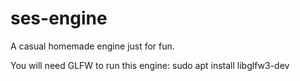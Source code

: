 # ses-engine
A casual homemade engine just for fun.

You will need GLFW to run this engine: sudo apt install libglfw3-dev
